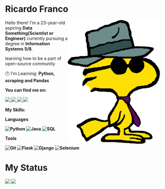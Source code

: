 # Ricardo Franco

<img src="woodstock.png" min-width="300px" max-width="300px" width="300px" align="right">

<p align="left"> 
      Hello there! I'm a 23-year-old aspiring <strong>Data Something(Scientist or Engineer)</strong> currently pursuing a degree in <strong>Information Systems 5/8</strong>.
</p>

<p align="left">
      learning how to be a part of open-source community
</p>
 
<p align="left">
  🕑 I'm Learning: <strong>Python, scraping and Pandas</strong>
</p>

<p align="left">
 <strong>You can find me on:<strong>
</p>

<p align="left">
<a href="https://dev.to/francocontigo" alt="Dev.to" target="_blank">
  <img src="https://img.shields.io/badge/Dev.to-gray?style=flat-square&logo=dev.to&logoColor=white"/>
</a>

<a href="mailto:ricardoaugustofranco@hotmail.com">
  <img src="https://img.shields.io/badge/Microsoft_Outlook-grey?style=flat-square&logo=microsoft-outlook&logoColor=white" />
</a>

<a href="https://twitter.com/francocontigo" alt="Twitter" target="_blank">
  <img src="https://img.shields.io/badge/-Twitter-gray?style=flat-square&labelColor=gray&logo=twitter&logoColor=white"/>
</a>

<a href="https://www.linkedin.com/in/francocontigo/" alt="LinkedIn" target="_blank">
  <img src="https://img.shields.io/badge/-Linkedin-gray?style=flat-square&labelColor=gray&logo=Linkedin&logoColor=white&link=https://www.linkedin.com/in/francocontigo/"/>
</a>


<strong>My Skills:<strong>
  
<p>Languages</p>
    
  ![Python](https://img.shields.io/badge/python-100000?style=for-the-badge&logo=python&logoColor=blue)
  ![Java](https://img.shields.io/badge/Java-100000?style=for-the-badge&logo=CoffeeScript)
  ![SQL](https://img.shields.io/badge/sql-100000?style=for-the-badge&logo=)
<p>Tools</p>
    
  ![Git](https://img.shields.io/badge/git-100000?style=for-the-badge&logo=git)
  ![Flask](https://img.shields.io/badge/flask-100000?style=for-the-badge&logo=flask)
  ![Django](https://img.shields.io/badge/django-100000?style=for-the-badge&logo=django)
  ![Selenium](https://img.shields.io/badge/selenium-100000?style=for-the-badge&logo=selenium)
  
# My Status

<img class="github-stats" height="175em" src="https://github-readme-stats.vercel.app/api?username=francocontigo&show_icons=true&theme=dracula"/>
<img height="175px" src="https://github-readme-stats.vercel.app/api/top-langs/?username=francocontigo&layout=compact&theme=dracula&count_private=true"/>



